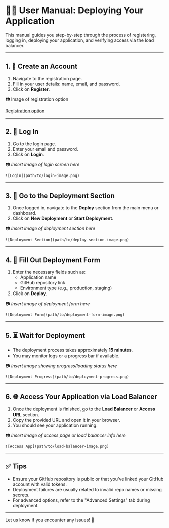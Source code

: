 
# 🧑‍💻 User Manual: Deploying Your Application

This manual guides you step-by-step through the process of registering, logging in, deploying your application, and verifying access via the load balancer.

---

## 1. 📝 Create an Account

1. Navigate to the registration page.
2. Fill in your user details: name, email, and password.
3. Click on **Register**.

📷 Image of registration option

[Registration option](assets/images/r1.png)


---

## 2. 🔐 Log In

1. Go to the login page.
2. Enter your email and password.
3. Click on **Login**.

📷 _Insert image of login screen here_
```
![Login](path/to/login-image.png)
```

---

## 3. 🚀 Go to the Deployment Section

1. Once logged in, navigate to the **Deploy** section from the main menu or dashboard.
2. Click on **New Deployment** or **Start Deployment**.

📷 _Insert image of deployment section here_
```
![Deployment Section](path/to/deploy-section-image.png)
```

---

## 4. 🧾 Fill Out Deployment Form

1. Enter the necessary fields such as:
    - Application name
    - GitHub repository link
    - Environment type (e.g., production, staging)
2. Click on **Deploy**.

📷 _Insert image of deployment form here_
```
![Deployment Form](path/to/deployment-form-image.png)
```

---

## 5. ⏳ Wait for Deployment

- The deployment process takes approximately **15 minutes**.
- You may monitor logs or a progress bar if available.

📷 _Insert image showing progress/loading status here_
```
![Deployment Progress](path/to/deployment-progress.png)
```

---

## 6. 🌐 Access Your Application via Load Balancer

1. Once the deployment is finished, go to the **Load Balancer** or **Access URL** section.
2. Copy the provided URL and open it in your browser.
3. You should see your application running.

📷 _Insert image of access page or load balancer info here_
```
![Access App](path/to/load-balancer-image.png)
```

---

## ✅ Tips

- Ensure your GitHub repository is public or that you've linked your GitHub account with valid tokens.
- Deployment failures are usually related to invalid repo names or missing secrets.
- For advanced options, refer to the "Advanced Settings" tab during deployment.

---

Let us know if you encounter any issues! 🚀
